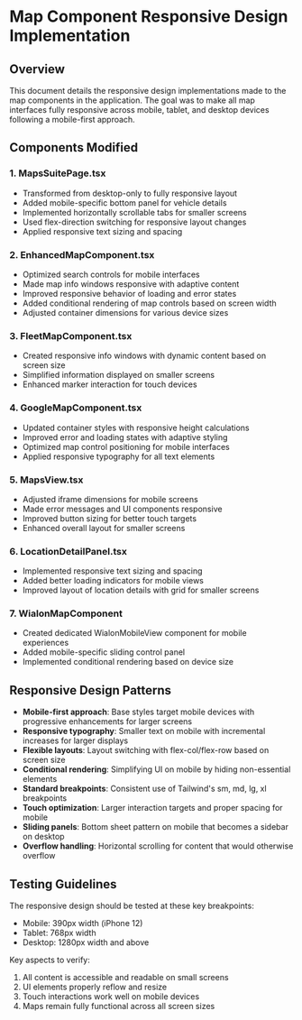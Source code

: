 # Map Component Responsive Design Implementation

## Overview

This document details the responsive design implementations made to the map components in the application. The goal was to make all map interfaces fully responsive across mobile, tablet, and desktop devices following a mobile-first approach.

## Components Modified

### 1. MapsSuitePage.tsx

- Transformed from desktop-only to fully responsive layout
- Added mobile-specific bottom panel for vehicle details
- Implemented horizontally scrollable tabs for smaller screens
- Used flex-direction switching for responsive layout changes
- Applied responsive text sizing and spacing

### 2. EnhancedMapComponent.tsx

- Optimized search controls for mobile interfaces
- Made map info windows responsive with adaptive content
- Improved responsive behavior of loading and error states
- Added conditional rendering of map controls based on screen width
- Adjusted container dimensions for various device sizes

### 3. FleetMapComponent.tsx

- Created responsive info windows with dynamic content based on screen size
- Simplified information displayed on smaller screens
- Enhanced marker interaction for touch devices

### 4. GoogleMapComponent.tsx

- Updated container styles with responsive height calculations
- Improved error and loading states with adaptive styling
- Optimized map control positioning for mobile interfaces
- Applied responsive typography for all text elements

### 5. MapsView.tsx

- Adjusted iframe dimensions for mobile screens
- Made error messages and UI components responsive
- Improved button sizing for better touch targets
- Enhanced overall layout for smaller screens

### 6. LocationDetailPanel.tsx

- Implemented responsive text sizing and spacing
- Added better loading indicators for mobile views
- Improved layout of location details with grid for smaller screens

### 7. WialonMapComponent

- Created dedicated WialonMobileView component for mobile experiences
- Added mobile-specific sliding control panel
- Implemented conditional rendering based on device size

## Responsive Design Patterns

- **Mobile-first approach**: Base styles target mobile devices with progressive enhancements for larger screens
- **Responsive typography**: Smaller text on mobile with incremental increases for larger displays
- **Flexible layouts**: Layout switching with flex-col/flex-row based on screen size
- **Conditional rendering**: Simplifying UI on mobile by hiding non-essential elements
- **Standard breakpoints**: Consistent use of Tailwind's sm, md, lg, xl breakpoints
- **Touch optimization**: Larger interaction targets and proper spacing for mobile
- **Sliding panels**: Bottom sheet pattern on mobile that becomes a sidebar on desktop
- **Overflow handling**: Horizontal scrolling for content that would otherwise overflow

## Testing Guidelines

The responsive design should be tested at these key breakpoints:

- Mobile: 390px width (iPhone 12)
- Tablet: 768px width
- Desktop: 1280px width and above

Key aspects to verify:

1. All content is accessible and readable on small screens
2. UI elements properly reflow and resize
3. Touch interactions work well on mobile devices
4. Maps remain fully functional across all screen sizes
